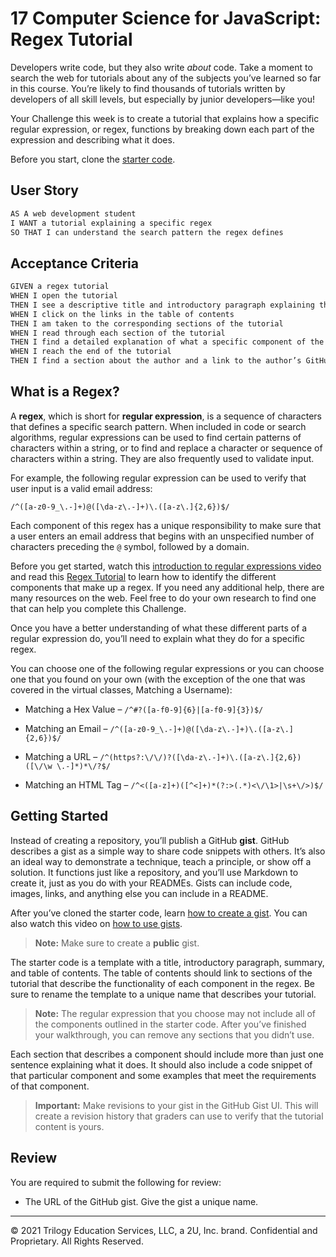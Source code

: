 # 17 Computer Science for JavaScript: Regex Tutorial

Developers write code, but they also write *about* code. Take a moment to search the web for tutorials about any of the subjects you’ve learned so far in this course. You’re likely to find thousands of tutorials written by developers of all skill levels, but especially by junior developers&mdash;like you!

Your Challenge this week is to create a tutorial that explains how a specific regular expression, or regex, functions by breaking down each part of the expression and describing what it does.

Before you start, clone the [starter code](https://github.com/coding-boot-camp/bug-free-goggles).

## User Story

```md
AS A web development student
I WANT a tutorial explaining a specific regex
SO THAT I can understand the search pattern the regex defines
```

## Acceptance Criteria

```md
GIVEN a regex tutorial
WHEN I open the tutorial
THEN I see a descriptive title and introductory paragraph explaining the purpose of the tutorial, a summary describing the regex featured in the tutorial, a table of contents linking to different sections that break down each component of the regex and explain what it does, and a section about the author with a link to the author’s GitHub profile
WHEN I click on the links in the table of contents
THEN I am taken to the corresponding sections of the tutorial
WHEN I read through each section of the tutorial
THEN I find a detailed explanation of what a specific component of the regex does
WHEN I reach the end of the tutorial
THEN I find a section about the author and a link to the author’s GitHub profile
```

## What is a Regex?

A **regex**, which is short for **regular expression**, is a sequence of characters that defines a specific search pattern. When included in code or search algorithms, regular expressions can be used to find certain patterns of characters within a string, or to find and replace a character or sequence of characters within a string. They are also frequently used to validate input. 

For example, the following regular expression can be used to verify that user input is a valid email address:

`/^([a-z0-9_\.-]+)@([\da-z\.-]+)\.([a-z\.]{2,6})$/`

Each component of this regex has a unique responsibility to make sure that a user enters an email address that begins with an unspecified number of characters preceding the `@` symbol, followed by a domain.

Before you get started, watch this [introduction to regular expressions video](https://youtu.be/7DG3kCDx53c) and read this [Regex Tutorial](https://medium.com/factory-mind/regex-tutorial-a-simple-cheatsheet-by-examples-649dc1c3f285) to learn how to identify the different components that make up a regex. If you need any additional help, there are many resources on the web. Feel free to do your own research to find one that can help you complete this Challenge.

Once you have a better understanding of what these different parts of a regular expression do, you’ll need to explain what they do for a specific regex.

You can choose one of the following regular expressions or you can choose one that you found on your own (with the exception of the one that was covered in the virtual classes, Matching a Username):

* Matching a Hex Value &ndash; `/^#?([a-f0-9]{6}|[a-f0-9]{3})$/`

* Matching an Email &ndash; `/^([a-z0-9_\.-]+)@([\da-z\.-]+)\.([a-z\.]{2,6})$/`

* Matching a URL &ndash; `/^(https?:\/\/)?([\da-z\.-]+)\.([a-z\.]{2,6})([\/\w \.-]*)*\/?$/`

* Matching an HTML Tag &ndash; `/^<([a-z]+)([^<]+)*(?:>(.*)<\/\1>|\s+\/>)$/`


## Getting Started

Instead of creating a repository, you’ll publish a GitHub **gist**. GitHub describes a gist as a simple way to share code snippets with others. It’s also an ideal way to demonstrate a technique, teach a principle, or show off a solution. It functions just like a repository, and you’ll use Markdown to create it, just as you do with your READMEs. Gists can include code, images, links, and anything else you can include in a README.

After you’ve cloned the starter code, learn [how to create a gist](https://help.github.com/en/github/writing-on-github/creating-gists). You can also watch this video on [how to use gists](https://www.youtube.com/watch?v=wc2NlcWjQHw).

> **Note:** Make sure to create a **public** gist.

The starter code is a template with a title, introductory paragraph, summary, and table of contents. The table of contents should link to sections of the tutorial that describe the functionality of each component in the regex. Be sure to rename the template to a unique name that describes your tutorial.

> **Note:** The regular expression that you choose may not include all of the components outlined in the starter code. After you’ve finished your walkthrough, you can remove any sections that you didn’t use.

Each section that describes a component should include more than just one sentence explaining what it does. It should also include a code snippet of that particular component and some examples that meet the requirements of that component.

> **Important:** Make revisions to your gist in the GitHub Gist UI. This will create a revision history that graders can use to verify that the tutorial content is yours.


## Review

You are required to submit the following for review:

* The URL of the GitHub gist. Give the gist a unique name.

- - -
© 2021 Trilogy Education Services, LLC, a 2U, Inc. brand. Confidential and Proprietary. All Rights Reserved.
